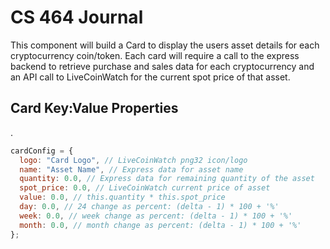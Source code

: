 # CS 464 Journal

This component will build a Card to display the users asset details for each cryptocurrency coin/token. Each card will require a call to the express backend to retrieve purchase and sales data for each cryptocurrency and an API call to LiveCoinWatch for the current spot price of that asset.

## Card Key:Value Properties
.
```js
cardConfig = {
  logo: "Card Logo", // LiveCoinWatch png32 icon/logo
  name: "Asset Name", // Express data for asset name
  quantity: 0.0, // Express data for remaining quantity of the asset
  spot_price: 0.0, // LiveCoinWatch current price of asset
  value: 0.0, // this.quantity * this.spot_price
  day: 0.0, // 24 change as percent: (delta - 1) * 100 + '%'
  week: 0.0, // week change as percent: (delta - 1) * 100 + '%'
  month: 0.0, // month change as percent: (delta - 1) * 100 + '%'
};
```
